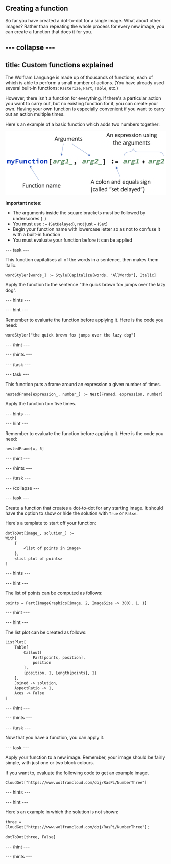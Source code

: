 ## Creating a function

So far you have created a dot-to-dot for a single image. What about other images?
Rather than repeating the whole process for every new image, you can create a function that does it for you.

--- collapse ---
---
title: Custom functions explained
---

The Wolfram Language is made up of thousands of functions, each of which is able to perform a small number of actions. (You have already used several built-in functions: `Rasterize`, `Part`, `Table`, etc.)

However, there isn't a function for everything. If there's a particular action you want to carry out, but no existing function for it, you can create your own.
Having your own function is especially convenient if you want to carry out an action multiple times.

Here's an example of a basic function which adds two numbers together:

![Template of a custom function](images/Function.png)

**Important notes:**
+ The arguments inside the square brackets must be followed by underscores (`_`)
+ You must use `:=` (`SetDelayed`), not just `=` (`Set`)
+ Begin your function name with lowercase letter so as not to confuse it with a built-in function
+ You must evaluate your function before it can be applied

--- task ---

This function capitalises all of the words in a sentence, then makes them italic.

```
wordStyler[words_] := Style[Capitalize[words, "AllWords"], Italic]
```

Apply the function to the sentence "the quick brown fox jumps over the lazy dog".

--- hints ---

--- hint ---

Remember to evaluate the function before applying it.
Here is the code you need:

```
wordStyler["the quick brown fox jumps over the lazy dog"]
```

--- /hint ---

--- /hints ---

--- /task ---

--- task ---

This function puts a frame around an expression a given number of times.

```
nestedFrame[expression_, number_] := Nest[Framed, expression, number]
```

Apply the function to `x` five times.

--- hints ---

--- hint ---

Remember to evaluate the function before applying it.
Here is the code you need:

```
nestedFrame[x, 5]
```

--- /hint ---

--- /hints ---

--- /task ---

--- /collapse ---

--- task ---

Create a function that creates a dot-to-dot for any starting image.
It should have the option to show or hide the solution with `True` or `False`.

Here's a template to start off your function:

```
dotToDot[image_, solution_] :=
With[
    {
        <list of points in image>
    },
    <list plot of points>
]
```

--- hints ---

--- hint ---

The list of points can be computed as follows:

```
points = Part[ImageGraphics[image, 2, ImageSize -> 300], 1, 1]
```

--- /hint ---

--- hint ---

The list plot can be created as follows:

```
ListPlot[
    Table[
        Callout[
            Part[points, position],
            position
        ],
        {position, 1, Length[points], 1}
    ],
    Joined -> solution,
    AspectRatio -> 1,
    Axes -> False
]
```

--- /hint ---

--- /hints ---

--- /task ---

Now that you have a function, you can apply it.

--- task ---

Apply your function to a new image.
Remember, your image should be fairly simple, with just one or two block colours.

If you want to, evaluate the following code to get an example image.

```
CloudGet["https://www.wolframcloud.com/obj/RasPi/NumberThree"]
```

--- hints ---

--- hint ---

Here's an example in which the solution is not shown:

```
three = CloudGet["https://www.wolframcloud.com/obj/RasPi/NumberThree"];

dotToDot[three, False]
```

--- /hint ---

--- /hints ---